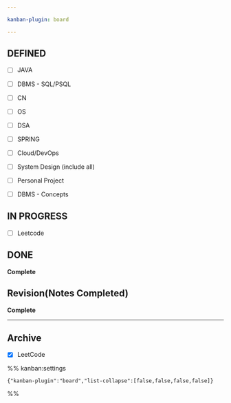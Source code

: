 ```yaml
---

kanban-plugin: board

---
```


## DEFINED

- [ ] JAVA
- [ ] DBMS - SQL/PSQL
- [ ] CN
- [ ] OS
- [ ] DSA
- [ ] SPRING
- [ ] Cloud/DevOps
- [ ] System Design
	(include all)
- [ ] Personal Project
- [ ] DBMS - Concepts


## IN PROGRESS

- [ ] Leetcode


## DONE

**Complete**


## Revision(Notes Completed)

**Complete**


***

## Archive

- [x] LeetCode

%% kanban:settings
```
{"kanban-plugin":"board","list-collapse":[false,false,false,false]}
```
%%